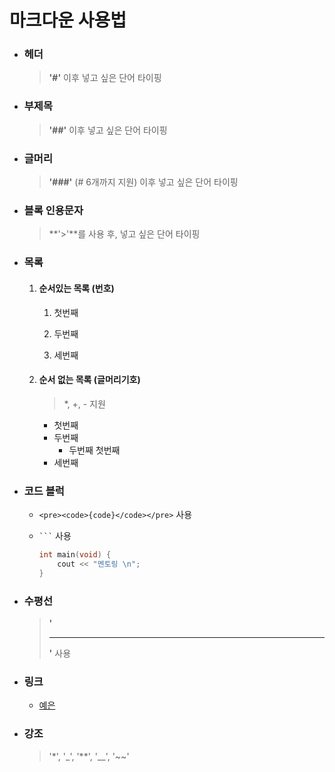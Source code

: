 # 마크다운 사용법

- ### 헤더

  > **'#'** 이후 넣고 싶은 단어 타이핑



- ### 부제목

  >  **'##'** 이후 넣고 싶은 단어 타이핑

  

- ### 글머리

  > **'###'** (# 6개까지 지원) 이후 넣고 싶은 단어 타이핑



- ### 블록 인용문자

  > **'>'**를 사용 후,  넣고 싶은 단어 타이핑



- ### 목록

  1. #### 순서있는 목록 (번호) 

     1. 첫번째

     2. 두번째

     3. 세번째

        

  2. #### 순서 없는 목록 (글머리기호)

     > *, +, - 지원

     * 첫번째
     * 두번째
       * 두번째 첫번째
     * 세번째



- ### 코드 블럭
  - `<pre><code>{code}</code></pre>` 사용

    

  - ` ``` ` 사용

    ```c++
    int main(void) {
    	cout << "멘토링 \n";
    }
    ```

    

- ### 수평선

  >  **'<hr/>'** 사용



- ### 링크

  - [예은](../yeeun)



- ### 강조

  > '*', '_', '**', '__', '~~'

  

  